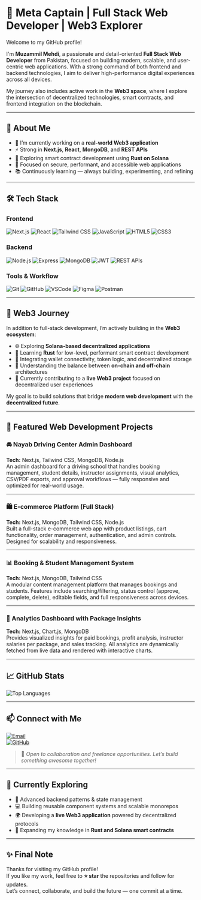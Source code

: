 # 👋 Meta Captain | Full Stack Web Developer | Web3 Explorer

Welcome to my GitHub profile!

I'm **Muzammil Mehdi**, a passionate and detail-oriented **Full Stack Web Developer** from Pakistan, focused on building modern, scalable, and user-centric web applications. With a strong command of both frontend and backend technologies, I aim to deliver high-performance digital experiences across all devices.

My journey also includes active work in the **Web3 space**, where I explore the intersection of decentralized technologies, smart contracts, and frontend integration on the blockchain.

---

## 🧠 About Me

- 🔭 I’m currently working on a **real-world Web3 application**
- ⚡ Strong in **Next.js**, **React**, **MongoDB**, and **REST APIs**
- 🧱 Exploring smart contract development using **Rust on Solana**
- 🔐 Focused on secure, performant, and accessible web applications
- 📚 Continuously learning — always building, experimenting, and refining

---

## 🛠️ Tech Stack

### Frontend
![Next.js](https://img.shields.io/badge/Next.js-black?style=for-the-badge&logo=next.js)
![React](https://img.shields.io/badge/React-20232a?style=for-the-badge&logo=react)
![Tailwind CSS](https://img.shields.io/badge/TailwindCSS-06B6D4?style=for-the-badge&logo=tailwindcss)
![JavaScript](https://img.shields.io/badge/JavaScript-F7DF1E?style=for-the-badge&logo=javascript)
![HTML5](https://img.shields.io/badge/HTML5-E34F26?style=for-the-badge&logo=html5)
![CSS3](https://img.shields.io/badge/CSS3-1572B6?style=for-the-badge&logo=css3)

### Backend
![Node.js](https://img.shields.io/badge/Node.js-339933?style=for-the-badge&logo=node.js)
![Express](https://img.shields.io/badge/Express.js-000000?style=for-the-badge&logo=express)
![MongoDB](https://img.shields.io/badge/MongoDB-4EA94B?style=for-the-badge&logo=mongodb)
![JWT](https://img.shields.io/badge/JWT-black?style=for-the-badge&logo=jsonwebtokens)
![REST APIs](https://img.shields.io/badge/REST-API-green?style=for-the-badge)

### Tools & Workflow
![Git](https://img.shields.io/badge/Git-F05032?style=for-the-badge&logo=git)
![GitHub](https://img.shields.io/badge/GitHub-181717?style=for-the-badge&logo=github)
![VSCode](https://img.shields.io/badge/VSCode-007ACC?style=for-the-badge&logo=visual-studio-code)
![Figma](https://img.shields.io/badge/Figma-000000?style=for-the-badge&logo=figma)
![Postman](https://img.shields.io/badge/Postman-FF6C37?style=for-the-badge&logo=postman)

---

## 🔗 Web3 Journey

In addition to full-stack development, I’m actively building in the **Web3 ecosystem**:

- 🌐 Exploring **Solana-based decentralized applications**
- 🦀 Learning **Rust** for low-level, performant smart contract development
- 🔗 Integrating wallet connectivity, token logic, and decentralized storage
- 🔄 Understanding the balance between **on-chain and off-chain** architectures
- 🚧 Currently contributing to a **live Web3 project** focused on decentralized user experiences

My goal is to build solutions that bridge **modern web development** with the **decentralized future**.

---

## 📂 Featured Web Development Projects

### 🚘 Nayab Driving Center Admin Dashboard
**Tech:** Next.js, Tailwind CSS, MongoDB, Node.js  
An admin dashboard for a driving school that handles booking management, student details, instructor assignments, visual analytics, CSV/PDF exports, and approval workflows — fully responsive and optimized for real-world usage.

---

### 🛍️ E-commerce Platform (Full Stack)
**Tech:** Next.js, MongoDB, Tailwind CSS, Node.js  
Built a full-stack e-commerce web app with product listings, cart functionality, order management, authentication, and admin controls. Designed for scalability and responsiveness.

---

### 📊 Booking & Student Management System
**Tech:** Next.js, MongoDB, Tailwind CSS  
A modular content management platform that manages bookings and students. Features include searching/filtering, status control (approve, complete, delete), editable fields, and full responsiveness across devices.

---

### 🧾 Analytics Dashboard with Package Insights
**Tech:** Next.js, Chart.js, MongoDB  
Provides visualized insights for paid bookings, profit analysis, instructor salaries per package, and sales tracking. All analytics are dynamically fetched from live data and rendered with interactive charts.

---

## 📈 GitHub Stats


![Top Languages](https://github-readme-stats.vercel.app/api/top-langs/?username=Meta-Captain819&layout=compact&theme=tokyonight)

---

## 📫 Connect with Me

[![Email](https://img.shields.io/badge/Email-D14836?style=for-the-badge&logo=gmail&logoColor=white)](mailto:muzammilmehdi52@gmail.com)  
[![GitHub](https://img.shields.io/badge/GitHub-181717?style=for-the-badge&logo=github)](https://github.com/Meta-Captain819)

> 📌 *Open to collaboration and freelance opportunities. Let’s build something awesome together!*

---

## 🚀 Currently Exploring

- 🧠 Advanced backend patterns & state management
- 💻 Building reusable component systems and scalable monorepos
- 🌍 Developing a **live Web3 application** powered by decentralized protocols
- 🦀 Expanding my knowledge in **Rust and Solana smart contracts**

---

## ✨ Final Note

Thanks for visiting my GitHub profile!  
If you like my work, feel free to **⭐️ star** the repositories and follow for updates.  
Let’s connect, collaborate, and build the future — one commit at a time.


